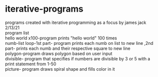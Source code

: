 # iterative-programs
programs created with iterative programming as a focus by james jack 2/13/21  
program list  
hello world x100-program prints "hello world" 100 times  
numb-list loop-1st part- program prints each numb on list to new line ,2nd part- prints each numb and their respective square to new line  
polygon-program draws polygon based on user input  
divisible- program that specifies if numbers are divisible by 3 or 5 with a print statement from 1-50  
picture- program draws spiral shape and fills color in it
